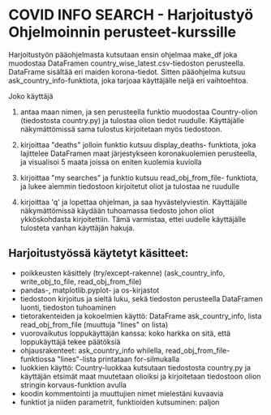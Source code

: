# COVID INFO SEARCH - Harjoitustyö Ohjelmoinnin perusteet-kurssille

Harjoitustyön pääohjelmasta kutsutaan ensin ohjelmaa make_df
joka muodostaa DataFramen country_wise_latest.csv-tiedoston
perusteella. DataFrame sisältää eri maiden korona-tiedot.
Sitten pääohjelma kutsuu ask_country_info-funktiota,
joka tarjoaa käyttäjälle neljä eri vaihtoehtoa. 

Joko käyttäjä

1) antaa maan nimen, ja sen perusteella funktio muodostaa
Country-olion (tiedostosta country.py) ja tulostaa olion
tiedot ruudulle. Käyttäjälle näkymättömissä sama tulostus
kirjoitetaan myös tiedostoon.

2) kirjoittaa "deaths" jolloin funktio kutsuu display_deaths-
funktiota, joka lajittelee DataFramen maat järjestykseen
koronakuolemien perusteella, ja visualisoi 5 maata joissa on
eniten kuolemia kuviolla

3) kirjoittaa "my searches" ja funktio kutsuu read_obj_from_file-
funktiota, ja lukee aiemmin tiedostoon kirjoitetut oliot ja
tulostaa ne ruudulle

4) kirjoittaa 'q' ja lopettaa ohjelman, ja saa hyvästelyviestin.
Käyttäjälle näkymättömissä käydään tuhoamassa tiedosto johon oliot
ykköskohdasta kirjoitettiin. Tämä varmistaa, ettei uudelle käyttäjälle
tulosteta vanhan käyttäjän hakuja.

## Harjoitustyössä käytetyt käsitteet:
* poikkeusten käsittely (try/except-rakenne) (ask_country_info, write_obj_to_file, read_obj_from_file)
* pandas-, matplotlib.pyplot- ja os-kirjastot
* tiedostoon kirjoitus ja sieltä luku, sekä tiedoston perusteella DataFramen luonti, tiedoston tuhoaminen
* tietorakenteiden ja kokoelmien käyttö: DataFrame ask_country_info, lista read_obj_from_file (muuttuja "lines" on lista)
* vuorovaikutus loppukäyttäjän kanssa: koko harkka on sitä, että loppukäyttäjä tekee päätöksiä
* ohjausrakenteet: ask_country_info whilella, read_obj_from_file-funktiossa "lines"-lista printataan for-silmukalla
* luokkien käyttö: Country-luokkaa kutsutaan tiedostosta country.py ja käyttäjän etsimät maat
muutetaan olioiksi ja kirjoitetaan tiedostoon olion stringin korvaus-funktion avulla
* koodin kommentointi ja muuttujien nimet mielestäni kuvaavia
* funktiot ja niiden parametrit, funktioiden kutsuminen: paljon
